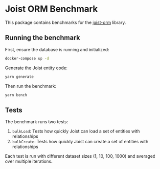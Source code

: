 # Joist ORM Benchmark

This package contains benchmarks for the [joist-orm](https://joist-orm.io/) library.

## Running the benchmark

First, ensure the database is running and initialized:

```bash
docker-compose up -d
```

Generate the Joist entity code:

```bash
yarn generate
```

Then run the benchmark:

```bash
yarn bench
```

## Tests

The benchmark runs two tests:

1. `bulkLoad`: Tests how quickly Joist can load a set of entities with relationships
2. `bulkCreate`: Tests how quickly Joist can create a set of entities with relationships

Each test is run with different dataset sizes (1, 10, 100, 1000) and averaged over multiple iterations.